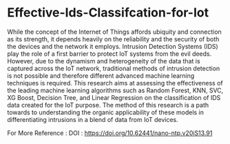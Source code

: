 # Effective-Ids-Classifcation-for-Iot

While the concept of the Internet of Things affords ubiquity and connection as its strength, it depends heavily on the reliability and the security of both the devices and the network it employs. Intrusion Detection Systems (IDS) play the role of a first barrier to protect IoT systems from the evil deeds. However, due to the dynamism and heterogeneity of the data that is captured across the IoT network, traditional methods of intrusion detection is not possible and therefore different advanced machine learning techniques is required. This research aims at assessing the effectiveness of the leading machine learning algorithms such as Random Forest, KNN, SVC, XG Boost, Decision Tree, and Linear Regression on the classification of IDS data created for the IoT purpose. The method of this research is a path towards to understanding the organic applicability of these models in differentiating intrusions in a blend of data from IoT devices.

For More Reference : 
DOI : https://doi.org/10.62441/nano-ntp.v20iS13.91
